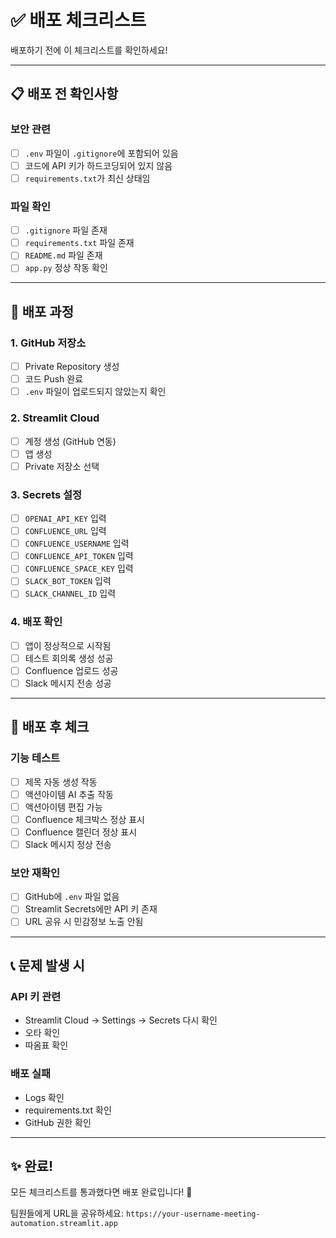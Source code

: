 # ✅ 배포 체크리스트

배포하기 전에 이 체크리스트를 확인하세요!

---

## 📋 배포 전 확인사항

### 보안 관련
- [ ] `.env` 파일이 `.gitignore`에 포함되어 있음
- [ ] 코드에 API 키가 하드코딩되어 있지 않음
- [ ] `requirements.txt`가 최신 상태임

### 파일 확인
- [ ] `.gitignore` 파일 존재
- [ ] `requirements.txt` 파일 존재
- [ ] `README.md` 파일 존재
- [ ] `app.py` 정상 작동 확인

---

## 🚀 배포 과정

### 1. GitHub 저장소
- [ ] Private Repository 생성
- [ ] 코드 Push 완료
- [ ] `.env` 파일이 업로드되지 않았는지 확인

### 2. Streamlit Cloud
- [ ] 계정 생성 (GitHub 연동)
- [ ] 앱 생성
- [ ] Private 저장소 선택

### 3. Secrets 설정
- [ ] `OPENAI_API_KEY` 입력
- [ ] `CONFLUENCE_URL` 입력
- [ ] `CONFLUENCE_USERNAME` 입력
- [ ] `CONFLUENCE_API_TOKEN` 입력
- [ ] `CONFLUENCE_SPACE_KEY` 입력
- [ ] `SLACK_BOT_TOKEN` 입력
- [ ] `SLACK_CHANNEL_ID` 입력

### 4. 배포 확인
- [ ] 앱이 정상적으로 시작됨
- [ ] 테스트 회의록 생성 성공
- [ ] Confluence 업로드 성공
- [ ] Slack 메시지 전송 성공

---

## 🎯 배포 후 체크

### 기능 테스트
- [ ] 제목 자동 생성 작동
- [ ] 액션아이템 AI 추출 작동
- [ ] 액션아이템 편집 가능
- [ ] Confluence 체크박스 정상 표시
- [ ] Confluence 캘린더 정상 표시
- [ ] Slack 메시지 정상 전송

### 보안 재확인
- [ ] GitHub에 `.env` 파일 없음
- [ ] Streamlit Secrets에만 API 키 존재
- [ ] URL 공유 시 민감정보 노출 안됨

---

## 📞 문제 발생 시

### API 키 관련
- Streamlit Cloud → Settings → Secrets 다시 확인
- 오타 확인
- 따옴표 확인

### 배포 실패
- Logs 확인
- requirements.txt 확인
- GitHub 권한 확인

---

## ✨ 완료!

모든 체크리스트를 통과했다면 배포 완료입니다! 🎉

팀원들에게 URL을 공유하세요:
`https://your-username-meeting-automation.streamlit.app`

